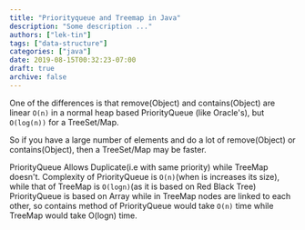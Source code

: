 ```yaml
---
title: "Priorityqueue and Treemap in Java"
description: "Some description ..."
authors: ["lek-tin"]
tags: ["data-structure"]
categories: ["java"]
date: 2019-08-15T00:32:23-07:00
draft: true
archive: false
---
```

One of the differences is that remove(Object) and contains(Object) are linear `O(n)` in a normal heap based PriorityQueue (like Oracle's), but `O(log(n))` for a TreeSet/Map.

So if you have a large number of elements and do a lot of remove(Object) or contains(Object), then a TreeSet/Map may be faster.

PriorityQueue Allows Duplicate(i.e with same priority) while TreeMap doesn't.
Complexity of PriorityQueue is `O(n)`(when is increases its size), while that of TreeMap is `O(logn)`(as it is based on Red Black Tree)
PriorityQueue is based on Array while in TreeMap nodes are linked to each other, so contains method of PriorityQueue would take `O(n)` time while TreeMap would take O(logn) time.